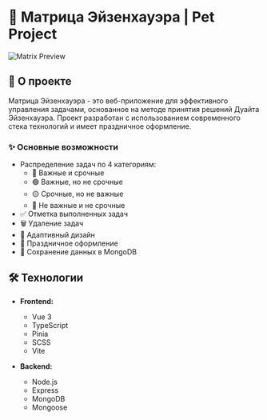 # 🎄 Матрица Эйзенхауэра | Pet Project

![Matrix Preview](./preview.png)

## 📝 О проекте

Матрица Эйзенхауэра - это веб-приложение для эффективного управления задачами, основанное на методе принятия решений Дуайта Эйзенхауэра. Проект разработан с использованием современного стека технологий и имеет праздничное оформление.

### ✨ Основные возможности

- Распределение задач по 4 категориям:
  - 🔴 Важные и срочные
  - 🟢 Важные, но не срочные
  - 🟡 Срочные, но не важные
  - 🔵 Не важные и не срочные
- ✅ Отметка выполненных задач
- 🗑️ Удаление задач
- 📱 Адаптивный дизайн
- 🌟 Праздничное оформление
- 💾 Сохранение данных в MongoDB

## 🛠 Технологии

- **Frontend:**
  - Vue 3
  - TypeScript
  - Pinia
  - SCSS
  - Vite

- **Backend:**
  - Node.js
  - Express
  - MongoDB
  - Mongoose